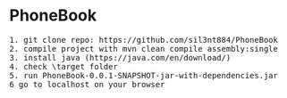 # PhoneBook

<pre>
1. git clone repo: https://github.com/sil3nt884/PhoneBook
2. compile project with mvn clean compile assembly:single
3. install java (https://java.com/en/download/)
4. check \target folder
5. run PhoneBook-0.0.1-SNAPSHOT-jar-with-dependencies.jar
6 go to localhost on your browser

</pre>
